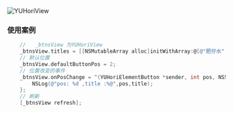 


  <img src="https://github.com/objc94/YUHoriView/raw/master/IMG/logo.jpg" alt="YUHoriView" title="YUHoriView">


### 使用案例

``` objective-c
	//   _btnsView 为YUHoriView
	_btnsView.titles = [[NSMutableArray alloc]initWithArray:@[@"肥仔水",@"计生用品避孕套",@"美妆",@"男装",@"童装",@"男鞋",@"厨房用品",@"工具",@"母婴",@"玩物",@"书籍",@"饮料",@"薯片",@"软件",@"免费吃鸡",@"书籍",@"饮料",@"薯片",@"软件",@"免费吃鸡",@"书籍",@"饮料",@"薯片",@"软件",@"免费吃鸡"]];
    // 默认位置
    _btnsView.defaultButtonPos = 2;
    // 位置改变的事件
    _btnsView.onPosChange = ^(YUHoriElementButton *sender, int pos, NSString *title) {
        NSLog(@"pos: %d ,title :%@",pos,title);
    };
    // 刷新
    [_btnsView refresh];
```

